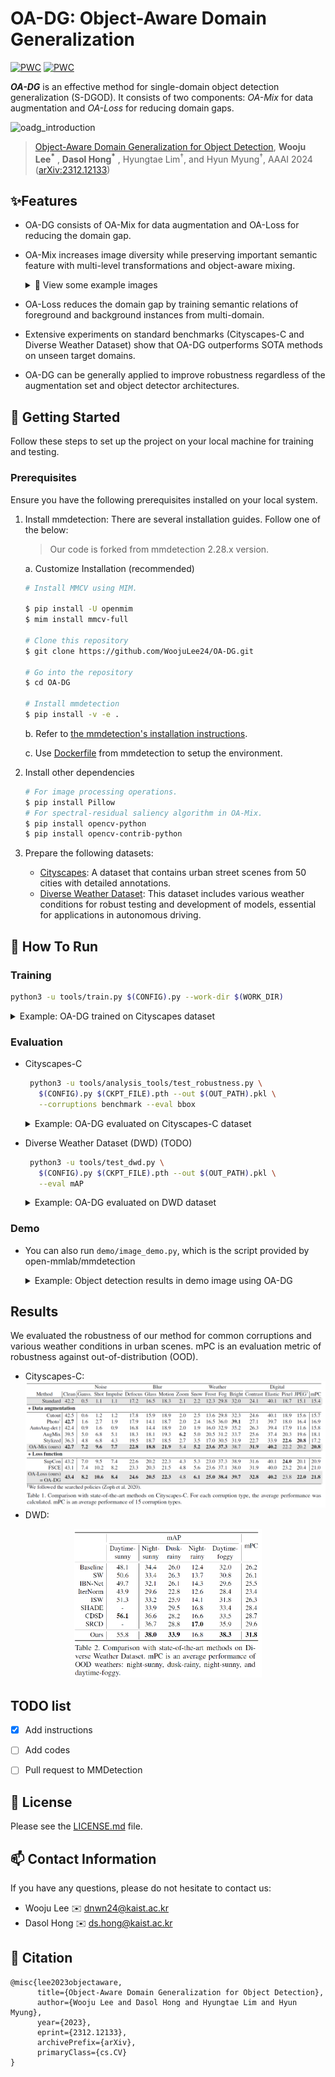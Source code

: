 # OA-DG: Object-Aware Domain Generalization

[![PWC](https://img.shields.io/endpoint.svg?url=https://paperswithcode.com/badge/object-aware-domain-generalization-for-object/robust-object-detection-on-cityscapes-1)](https://paperswithcode.com/sota/robust-object-detection-on-cityscapes-1?p=object-aware-domain-generalization-for-object)
[![PWC](https://img.shields.io/endpoint.svg?url=https://paperswithcode.com/badge/object-aware-domain-generalization-for-object/robust-object-detection-on-dwd)](https://paperswithcode.com/sota/robust-object-detection-on-dwd?p=object-aware-domain-generalization-for-object)

**_OA-DG_** is an effective method for single-domain object detection generalization (S-DGOD). It consists of two components: _OA-Mix_ for data augmentation and _OA-Loss_ for reducing domain gaps.

![oadg_introduction](./resources/oadg_introduction.gif)

> [Object-Aware Domain Generalization for Object Detection](https://arxiv.org/abs/2312.12133), **Wooju Lee<sup>*</sup>** , **Dasol Hong<sup>*</sup>** , Hyungtae Lim<sup>†</sup>, and Hyun Myung<sup>†</sup>, AAAI 2024 ([arXiv:2312.12133](https://arxiv.org/abs/2312.12133))


## ✨Features

- OA-DG consists of OA-Mix for data augmentation and OA-Loss for reducing the domain gap.

- OA-Mix increases image diversity while preserving important semantic feature with multi-level transformations and object-aware mixing.

    <details onclose>
    <summary>👀 View some example images</summary>

    ![ex_screenshot](./resources/oamix_examples.png)
    
    </details>

- OA-Loss reduces the domain gap by training semantic relations of foreground and background instances from multi-domain.

- Extensive experiments on standard benchmarks (Cityscapes-C and Diverse Weather Dataset) show that OA-DG outperforms SOTA methods on unseen target domains.

- OA-DG can be generally applied to improve robustness regardless of the augmentation set and object detector architectures.


## 🚣 Getting Started

Follow these steps to set up the project on your local machine for training and testing.

### Prerequisites

Ensure you have the following prerequisites installed on your local system.

1. Install mmdetection: There are several installation guides. Follow one of the below:

   > Our code is forked from mmdetection 2.28.x version.
   
   a. Customize Installation (recommended)

      ```bash
      # Install MMCV using MIM.
   
      $ pip install -U openmim
      $ mim install mmcv-full
   
      # Clone this repository
      $ git clone https://github.com/WoojuLee24/OA-DG.git
   
      # Go into the repository
      $ cd OA-DG
   
      # Install mmdetection
      $ pip install -v -e .
      ```
   
   b. Refer to [the mmdetection's installation instructions](https://mmdetection.readthedocs.io/en/v2.28.2/get_started.html#installation).

   c. Use [Dockerfile](https://github.com/open-mmlab/mmdetection/blob/2.x/docker/Dockerfile) from mmdetection to setup the environment.


2. Install other dependencies
   
   ```bash
   # For image processing operations.
   $ pip install Pillow
   # For spectral-residual saliency algorithm in OA-Mix.
   $ pip install opencv-python
   $ pip install opencv-contrib-python
   ```

3. Prepare the following datasets:

   - [Cityscapes](https://www.cityscapes-dataset.com/): A dataset that contains urban street scenes from 50 cities with detailed annotations.
   - [Diverse Weather Dataset](https://drive.google.com/drive/folders/1IIUnUrJrvFgPzU8D6KtV0CXa8k1eBV9B): This dataset includes various weather conditions for robust testing and development of models, essential for applications in autonomous driving.


## 🏃 How To Run

### Training

```bash
python3 -u tools/train.py $(CONFIG).py --work-dir $(WORK_DIR)
```

<details onclose>
<summary>Example: OA-DG trained on Cityscapes dataset</summary>

```bash
python3 -u tools/train.py configs/oadg/cityscapes/oadg.py --work-dir data/oadg/cityscapes/oadg
```

</details>


### Evaluation

- Cityscapes-C
   
   ```bash
    python3 -u tools/analysis_tools/test_robustness.py \
      $(CONFIG).py $(CKPT_FILE).pth --out $(OUT_PATH).pkl \
      --corruptions benchmark --eval bbox
   ```
   
    <details onclose>
    <summary>Example: OA-DG evaluated on Cityscapes-C dataset</summary>
    
   ```bash
    python3 -u tools/analysis_tools/test_robustness.py \
      configs/oadg/cityscapes/oadg.py \
      data/oadg/cityscapes/oadg.pth \ 
      --out data/oadg/cityscapes/oadg.pkl \
      --corruptions benchmark --eval bbox
   ```
    
    </details>


- Diverse Weather Dataset (DWD) (TODO)

   ```bash
    python3 -u tools/test_dwd.py \
      $(CONFIG).py $(CKPT_FILE).pth --out $(OUT_PATH).pkl \
      --eval mAP
   ```

    <details onclose>
    <summary>Example: OA-DG evaluated on DWD dataset</summary>
    
   ```bash
    python3 -u tools/analysis_tools/test_robustness.py \
      configs/oadg/cityscapes/oadg.py \
      data/oadg/cityscapes/oadg.pth \ 
      --out data/oadg/cityscapes/oadg.pkl \
      --corruptions benchmark --eval bbox
   ```
    
    </details>


### Demo

- You can also run `demo/image_demo.py`, which is the script provided by open-mmlab/mmdetection
  
    <details onclose>
    <summary>Example: Object detection results in demo image using OA-DG</summary>
    
     ```bash
     python3 demo/image_demo.py demo/demo.jpg \
        configs/oadg/cityscapes/oadg.py \
        --weights data/oadg/cityscapes/oadg.pth
     ```
    </details>


## Results
We evaluated the robustness of our method for 
common corruptions and various weather conditions in urban scenes.
mPC is an evaluation metric of robustness against out-of-distribution (OOD).


- Cityscapes-C: ![cityacpes-c](./resources/table1.png)
- DWD: 
<p align="center">
    <img src="./resources/table2.png" width="300"/>
</p>


## TODO list
- [x] Add instructions
- [ ] Add codes
- [ ] Pull request to MMDetection


## 📢 License

Please see the [LICENSE.md](LICENSE.md) file.

## 📫 Contact Information
If you have any questions, please do not hesitate to contact us:


- Wooju Lee ✉️ dnwn24@kaist.ac.kr
- Dasol Hong ✉️ ds.hong@kaist.ac.kr


## 📎 Citation

```shell
@misc{lee2023objectaware,
      title={Object-Aware Domain Generalization for Object Detection}, 
      author={Wooju Lee and Dasol Hong and Hyungtae Lim and Hyun Myung},
      year={2023},
      eprint={2312.12133},
      archivePrefix={arXiv},
      primaryClass={cs.CV}
}
```
